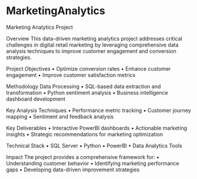 # MarketingAnalytics

Marketing Analytics Project

Overview
This data-driven marketing analytics project addresses critical challenges in digital retail marketing by leveraging comprehensive data analysis techniques to improve customer engagement and conversion strategies.

Project Objectives
•	Optimize conversion rates
•	Enhance customer engagement
•	Improve customer satisfaction metrics

Methodology
Data Processing
•	SQL-based data extraction and transformation
•	Python sentiment analysis
•	Business intelligence dashboard development

Key Analysis Techniques
•	Performance metric tracking
•	Customer journey mapping
•	Sentiment and feedback analysis

Key Deliverables
•	Interactive PowerBI dashboards
•	Actionable marketing insights
•	Strategic recommendations for marketing optimization

Technical Stack
•	SQL Server
•	Python
•	PowerBI
•	Data Analytics Tools

Impact
The project provides a comprehensive framework for:
•	Understanding customer behavior
•	Identifying marketing performance gaps
•	Developing data-driven improvement strategies


